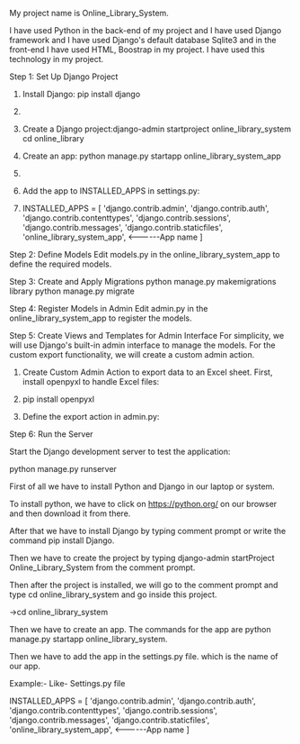 My project name is Online_Library_System.

I have used Python in the back-end of my project and I have used Django framework and I have used Django's default database Sqlite3 and in the front-end I have used HTML, Boostrap in my project. I have used this technology in my project.

Step 1: Set Up Django Project

1. Install Django: pip install django
2. 
3. Create a Django project:django-admin startproject online_library_system
cd online_library

4. Create an app: python manage.py startapp online_library_system_app
5. 
6. Add the app to INSTALLED_APPS in settings.py:
7. INSTALLED_APPS = [
    'django.contrib.admin',
    'django.contrib.auth',
    'django.contrib.contenttypes',
    'django.contrib.sessions',
    'django.contrib.messages',
    'django.contrib.staticfiles',
    'online_library_system_app', <------App name
]

Step 2: Define Models
Edit models.py in the online_library_system_app to define the required models.

Step 3: Create and Apply Migrations
python manage.py makemigrations library
python manage.py migrate

Step 4: Register Models in Admin
Edit admin.py in the online_library_system_app to register the models.

Step 5: Create Views and Templates for Admin Interface
For simplicity, we will use Django's built-in admin interface to manage the models. For the custom export functionality, we will create a custom admin action.

1. Create Custom Admin Action to export data to an Excel sheet. First, install openpyxl to handle Excel files:

2. pip install openpyxl

3. Define the export action in admin.py:

Step 6: Run the Server

Start the Django development server to test the application:

python manage.py runserver

First of all we have to install Python and Django in our laptop or system.

To install python, we have to click on https://python.org/ on our browser and then download it from there.

After that we have to install Django by typing comment prompt or write the command pip install Django.

Then we have to create the project by typing django-admin startProject Online_Library_System from the comment prompt.

Then after the project is installed, we will go to the comment prompt and type cd online_library_system and go inside this project.

->cd online_library_system

Then we have to create an app. The commands for the app are python manage.py startapp online_library_system.

Then we have to add the app in the settings.py file. which is the name of our app.

Example:- Like- Settings.py file

INSTALLED_APPS = [
    'django.contrib.admin',
    'django.contrib.auth',
    'django.contrib.contenttypes',
    'django.contrib.sessions',
    'django.contrib.messages',
    'django.contrib.staticfiles',
    'online_library_system_app', <------App name
]

